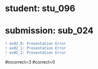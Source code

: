 # student: stu_096
# submission: sub_024

```diff
! ex02_0: Presentation Error
! ex02_1: Presentation Error
! ex02_2: Presentation Error
```
#incorrect=3
#correct=0
